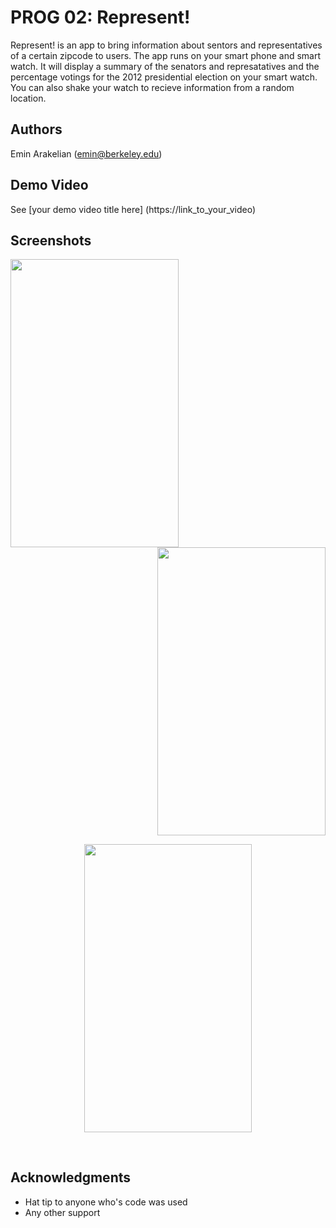 # PROG 02: Represent!

Represent! is an app to bring information about sentors and representatives of a certain zipcode to users. The app runs on your smart phone and smart watch. It will display a summary of the senators and represatatives and  the percentage votings for the 2012 presidential election on your smart watch. You can also shake your watch to recieve information from a random location.

## Authors

Emin Arakelian ([emin@berkeley.edu](mailto:your_email@berkeley.edu))

## Demo Video

See [your demo video title here] (https://link_to_your_video)

## Screenshots


<div><p><center>
<img src="https://i.imgsafe.org/d8ccfbc.png" width="268.8" height="460.8" align="left"/>
<img src=https://i.imgsafe.org/d9cb81c.png width="268.8" height="460.8" align="right"/></center></p><BR CLEAR="both"></div>
<p></p>

<div><p><center>
<img src="https://i.imgsafe.org/d8ccfbc.png" width="268.8" height="460.8"/></center></p><BR CLEAR="both"></div>
<p></p>


## Acknowledgments

* Hat tip to anyone who's code was used
* Any other support
